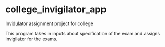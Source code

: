 # college_invigilator_app
Invidulator assignment project for college

This program takes in inputs about specification of the exam and assigns invigilator for the exams.

